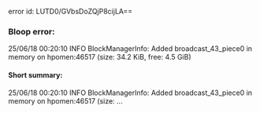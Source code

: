 error id: LUTD0/GVbsDoZQjP8cijLA==
### Bloop error:

25/06/18 00:20:10 INFO BlockManagerInfo: Added broadcast_43_piece0 in memory on hpomen:46517 (size: 34.2 KiB, free: 4.5 GiB)
#### Short summary: 

25/06/18 00:20:10 INFO BlockManagerInfo: Added broadcast_43_piece0 in memory on hpomen:46517 (size: ...